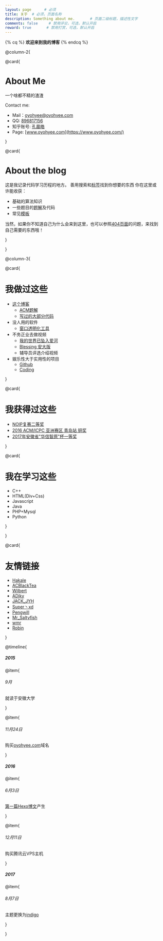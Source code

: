 ```yaml
---
layout: page      # 必须
title: 关于  # 必须，页面名称
description: Something about me.       # 页面二级标题，描述性文字
comments: false     # 禁用评论，可选，默认开启
reward: true       # 禁用打赏，可选，默认开启
---
```


{% cq %}
**欢迎来到我的博客**
{% endcq %}


@column-2{

@card{

# About Me
一个啥都不精的渣渣  

Contact me:
- Mail：[oyohyee@oyohyee.com](mailto:oyohyee@oyohyee.com)
- QQ: [896817156](http://wpa.qq.com/msgrd?v=3&uin=896817156&site=qq&menu=yes)
- 知乎账号: [孔晨皓](https://www.zhihu.com/people/kong-chen-hao)
- Page: [www.oyohyee.com](https://www.oyohyee.com/)

}

@card{

# About the blog

这是我记录代码学习历程的地方。 
善用搜索和[标签](/tags)找到你想要的东西 
你在这里或许能收获： 
- 基础的算法知识 
- 一些题目的[题解](/categories/Answer)及代码 
- 常见[模板](/templates.html)

当然，如果你不知道自己为什么会来到这里，也可以参照[404页面](/404.html)的问题，来找到自己需要的东西哦！

}

}

@column-3{

@card{

# 我做过这些
- [这个博客](http://www.oyohyee.com/) 
    - [ACM题解](/categories/Answer/) 
    - [写过的大部分代码](https://github.com/OhYee/ACM.github.io)
- 没人用的软件 
    - [窗口透明化工具](/software/Transparency/)
- 不务正业去做视频 
    - [我的世界已坠入爱河](http://www.bilibili.com/video/av3197097/)
    - [Blessing 安大版](http://www.bilibili.com/video/av9039463/)
    - 辅导员评选介绍视频 
- 娱乐性大于实用性的项目 
    - [Github](https://github.com/ohyee) 
    - [Coding](https://coding.net/u/OhYee) 

}

@card{

# 我获得过这些
- [NOIP复赛二等奖](noip.jpg)
- [2016 ACM/ICPC 亚洲赛区 青岛站 铜奖](qingdao.jpg)
- [2017年安徽省"华信智原"杯一等奖](2017.jpg)

}

@card{

# 我在学习这些
- C++ 
- HTML(Div+Css) 
- Javascript 
- Java 
- PHP+Mysql 
- Python 

}

}

@card{

# 友情链接
- [Hakale](http://hakale.cn/)
- [ACBlackTea](http://blog.csdn.net/acblacktea)
- [Wilbert](http://blog.csdn.net/snow_me)
- [ADjky](http://blog.csdn.net/adjky/)
- [JACK_JYH](http://blog.csdn.net/JACK_JYH/)
- [Super丶xd](http://blog.csdn.net/qq_35323001)
- [Pengwill](http://blog.csdn.net/pengwill97)
- [Mr_Saltyfish](http://blog.csdn.net/Mr_Saltyfish)
- [wmr](http://www.cnblogs.com/wmrv587/)
- [Robin](http://www.cnblogs.com/robin1998/)

}

@timeline{

##### 2015

@item{
###### 9月

就读于安徽大学

}

@item{
###### 11月24日

购买[oyohyee.com](oyohyee.com)域名

}

##### 2016

@item{
###### 6月3日
[第一篇Hexo博文](/post/hello_world.html)产生

}

@item{
###### 12月11日
购买腾讯云VPS主机

}

##### 2017

@item{
###### 8月7日
主题更换为[indigo](https://github.com/yscoder/hexo-theme-indigo)

}

}
